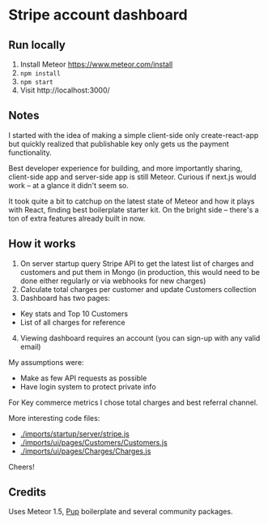 # Stripe account dashboard

## Run locally
1. Install Meteor https://www.meteor.com/install
2. `npm install`
3. `npm start`
4. Visit http://localhost:3000/

## Notes

I started with the idea of making a simple client-side only create-react-app but quickly realized that publishable key only gets us the payment functionality.

Best developer experience for building, and more importantly sharing, client-side app and server-side app is still Meteor. Curious if next.js would work – at a glance it didn't seem so.

It took quite a bit to catchup on the latest state of Meteor and how it plays with React, finding best boilerplate starter kit. On the bright side – there's a ton of extra features already built in now.

## How it works

1. On server startup query Stripe API to get the latest list of charges and customers and put them in Mongo (in production, this would need to be done either regularly or via webhooks for new charges)
2. Calculate total charges per customer and update Customers collection
3. Dashboard has two pages:
  * Key stats and Top 10 Customers
  * List of all charges for reference
4. Viewing dashboard requires an account (you can sign-up with any valid email)

My assumptions were:
* Make as few API requests as possible
* Have login system to protect private info

For Key commerce metrics I chose total charges and best referral channel.

More interesting code files:
* [./imports/startup/server/stripe.js]()
* [./imports/ui/pages/Customers/Customers.js]()
* [./imports/ui/pages/Charges/Charges.js]()

Cheers!

## Credits
Uses Meteor 1.5, [Pup](http://cleverbeagle.com/pup) boilerplate and several community packages.
